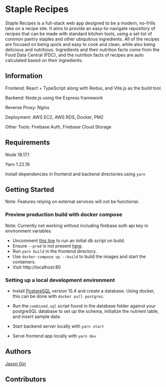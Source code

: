 # Staple Recipes

Staple Recipes is a full-stack web app designed to be a modern, no-frills take on a recipe site. It aims to provide an easy-to-navigate repository of recipes that can be made with standard kitchen tools, using a set list of common pantry staples and other ubiquitous ingredients. All of the recipes are focused on being quick and easy to cook and clean, while also being delicious and nutritious. Ingredients and their nutrition facts come from the Food Data Central (FDC), and the nutrition facts of recipes are auto calculated based on their ingredients.

## Information

Frontend: React + TypeScript along with Redux, and Vite.js as the build tool.

Backend: Node.js using the Express framework

Reverse Proxy: Nginx

Deployment: AWS EC2, AWS RDS, Docker, PM2

Other Tools: Firebase Auth, Firebase Cloud Storage

## Requirements

Node 18.17.1

Yarn 1.22.19

Install dependencies in frontend and backend directories using `yarn`

## Getting Started

Note: Features relying on external services will not be functional.

### Preview production build with docker compose

Note: Currently not working without including firebase auth api key in environment variables

- Uncomment [this line](https://github.com/GJason88/staplerecipes/blob/f9635bf8a7bfa5cb71cafd3ea217d40c9ce2764d/docker-compose.yml#L14) to run an initial db script on build.
- Ensure `--prod` is not present [here](https://github.com/GJason88/staplerecipes/blob/f9635bf8a7bfa5cb71cafd3ea217d40c9ce2764d/backend/Dockerfile#L10).
- Run `yarn build` in the frontend directory.
- Use `docker-compose up --build` to build the images and start the containers.
- Visit http://localhost:80

### Setting up a local development environment

- Install [PostgreSQL](https://www.postgresql.org/) version 15.4 and create a database. Using docker, this can be done with `docker pull postgres`.

- Run the `combined.sql` script found in the database folder against your postgreSQL database to set up the schema, initialize the nutrient table, and insert sample data.

- Start backend server locally with `yarn start`

- Serve frontend app locally with `yarn dev`

## Authors

[Jason Gin](https://github.com/GJason88)

## Contributors

